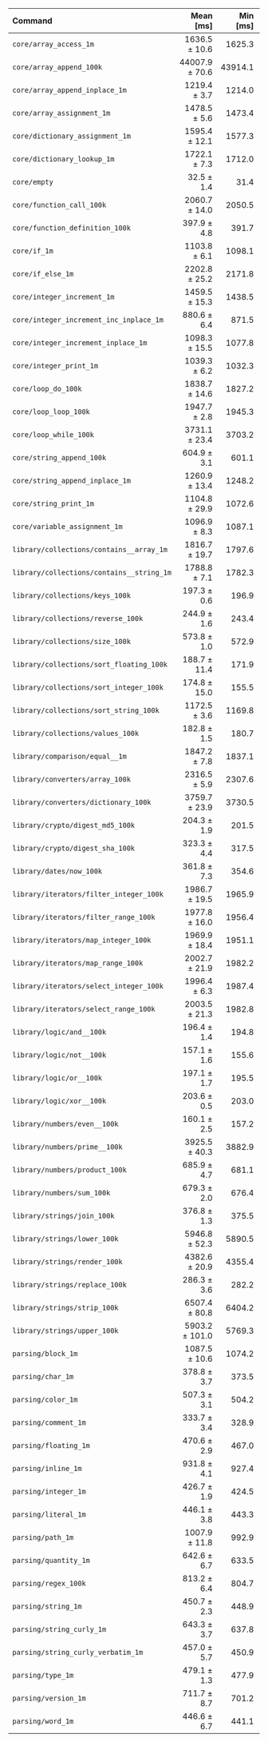 | Command | Mean [ms] | Min [ms] | Max [ms] |
|:---|---:|---:|---:|
| `core/array_access_1m` | 1636.5 ± 10.6 | 1625.3 | 1650.4 | 50.36 ± 2.15 |
| `core/array_append_100k` | 44007.9 ± 70.6 | 43914.1 | 44084.4 | 1354.20 ± 57.24 |
| `core/array_append_inplace_1m` | 1219.4 ± 3.7 | 1214.0 | 1222.1 | 37.52 ± 1.59 |
| `core/array_assignment_1m` | 1478.5 ± 5.6 | 1473.4 | 1484.1 | 45.50 ± 1.93 |
| `core/dictionary_assignment_1m` | 1595.4 ± 12.1 | 1577.3 | 1602.9 | 49.09 ± 2.11 |
| `core/dictionary_lookup_1m` | 1722.1 ± 7.3 | 1712.0 | 1728.9 | 52.99 ± 2.25 |
| `core/empty` | 32.5 ± 1.4 | 31.4 | 34.5 |
| `core/function_call_100k` | 2060.7 ± 14.0 | 2050.5 | 2081.4 | 63.41 ± 2.71 |
| `core/function_definition_100k` | 397.9 ± 4.8 | 391.7 | 402.2 | 12.25 ± 0.54 |
| `core/if_1m` | 1103.8 ± 6.1 | 1098.1 | 1112.0 | 33.97 ± 1.45 |
| `core/if_else_1m` | 2202.8 ± 25.2 | 2171.8 | 2226.9 | 67.78 ± 2.97 |
| `core/integer_increment_1m` | 1459.5 ± 15.3 | 1438.5 | 1474.7 | 44.91 ± 1.95 |
| `core/integer_increment_inc_inplace_1m` | 880.6 ± 6.4 | 871.5 | 885.5 | 27.10 ± 1.16 |
| `core/integer_increment_inplace_1m` | 1098.3 ± 15.5 | 1077.8 | 1112.6 | 33.80 ± 1.50 |
| `core/integer_print_1m` | 1039.3 ± 6.2 | 1032.3 | 1046.7 | 31.98 ± 1.36 |
| `core/loop_do_100k` | 1838.7 ± 14.6 | 1827.2 | 1860.1 | 56.58 ± 2.43 |
| `core/loop_loop_100k` | 1947.7 ± 2.8 | 1945.3 | 1951.3 | 59.93 ± 2.53 |
| `core/loop_while_100k` | 3731.1 ± 23.4 | 3703.2 | 3758.6 | 114.81 ± 4.90 |
| `core/string_append_100k` | 604.9 ± 3.1 | 601.1 | 608.7 | 18.61 ± 0.79 |
| `core/string_append_inplace_1m` | 1260.9 ± 13.4 | 1248.2 | 1279.9 | 38.80 ± 1.69 |
| `core/string_print_1m` | 1104.8 ± 29.9 | 1072.6 | 1131.6 | 34.00 ± 1.71 |
| `core/variable_assignment_1m` | 1096.9 ± 8.3 | 1087.1 | 1107.3 | 33.76 ± 1.45 |
| `library/collections/contains__array_1m` | 1816.7 ± 19.7 | 1797.6 | 1844.3 | 55.90 ± 2.44 |
| `library/collections/contains__string_1m` | 1788.8 ± 7.1 | 1782.3 | 1798.7 | 55.04 ± 2.33 |
| `library/collections/keys_100k` | 197.3 ± 0.6 | 196.9 | 198.2 | 6.07 ± 0.26 |
| `library/collections/reverse_100k` | 244.9 ± 1.6 | 243.4 | 247.0 | 7.54 ± 0.32 |
| `library/collections/size_100k` | 573.8 ± 1.0 | 572.9 | 575.2 | 17.66 ± 0.75 |
| `library/collections/sort_floating_100k` | 188.7 ± 11.4 | 171.9 | 196.1 | 5.81 ± 0.43 |
| `library/collections/sort_integer_100k` | 174.8 ± 15.0 | 155.5 | 190.1 | 5.38 ± 0.51 |
| `library/collections/sort_string_100k` | 1172.5 ± 3.6 | 1169.8 | 1177.6 | 36.08 ± 1.53 |
| `library/collections/values_100k` | 182.8 ± 1.5 | 180.7 | 184.0 | 5.62 ± 0.24 |
| `library/comparison/equal__1m` | 1847.2 ± 7.8 | 1837.1 | 1855.8 | 56.84 ± 2.41 |
| `library/converters/array_100k` | 2316.5 ± 5.9 | 2307.6 | 2320.2 | 71.28 ± 3.02 |
| `library/converters/dictionary_100k` | 3759.7 ± 23.9 | 3730.5 | 3788.3 | 115.69 ± 4.94 |
| `library/crypto/digest_md5_100k` | 204.3 ± 1.9 | 201.5 | 205.8 | 6.29 ± 0.27 |
| `library/crypto/digest_sha_100k` | 323.3 ± 4.4 | 317.5 | 328.0 | 9.95 ± 0.44 |
| `library/dates/now_100k` | 361.8 ± 7.3 | 354.6 | 370.9 | 11.13 ± 0.52 |
| `library/iterators/filter_integer_100k` | 1986.7 ± 19.5 | 1965.9 | 2012.3 | 61.13 ± 2.65 |
| `library/iterators/filter_range_100k` | 1977.8 ± 16.0 | 1956.4 | 1995.1 | 60.86 ± 2.62 |
| `library/iterators/map_integer_100k` | 1969.9 ± 18.4 | 1951.1 | 1993.3 | 60.62 ± 2.62 |
| `library/iterators/map_range_100k` | 2002.7 ± 21.9 | 1982.2 | 2033.6 | 61.63 ± 2.69 |
| `library/iterators/select_integer_100k` | 1996.4 ± 6.3 | 1987.4 | 2001.9 | 61.43 ± 2.60 |
| `library/iterators/select_range_100k` | 2003.5 ± 21.3 | 1982.8 | 2023.8 | 61.65 ± 2.68 |
| `library/logic/and__100k` | 196.4 ± 1.4 | 194.8 | 198.1 | 6.04 ± 0.26 |
| `library/logic/not__100k` | 157.1 ± 1.6 | 155.6 | 159.4 | 4.84 ± 0.21 |
| `library/logic/or__100k` | 197.1 ± 1.7 | 195.5 | 198.9 | 6.07 ± 0.26 |
| `library/logic/xor__100k` | 203.6 ± 0.5 | 203.0 | 204.2 | 6.26 ± 0.27 |
| `library/numbers/even__100k` | 160.1 ± 2.5 | 157.2 | 163.0 | 4.93 ± 0.22 |
| `library/numbers/prime__100k` | 3925.5 ± 40.3 | 3882.9 | 3961.6 | 120.79 ± 5.25 |
| `library/numbers/product_100k` | 685.9 ± 4.7 | 681.1 | 691.7 | 21.11 ± 0.90 |
| `library/numbers/sum_100k` | 679.3 ± 2.0 | 676.4 | 680.6 | 20.90 ± 0.89 |
| `library/strings/join_100k` | 376.8 ± 1.3 | 375.5 | 378.3 | 11.59 ± 0.49 |
| `library/strings/lower_100k` | 5946.8 ± 52.3 | 5890.5 | 6007.8 | 183.00 ± 7.89 |
| `library/strings/render_100k` | 4382.6 ± 20.9 | 4355.4 | 4405.0 | 134.86 ± 5.73 |
| `library/strings/replace_100k` | 286.3 ± 3.6 | 282.2 | 290.6 | 8.81 ± 0.39 |
| `library/strings/strip_100k` | 6507.4 ± 80.8 | 6404.2 | 6575.0 | 200.24 ± 8.81 |
| `library/strings/upper_100k` | 5903.2 ± 101.0 | 5769.3 | 5994.2 | 181.65 ± 8.28 |
| `parsing/block_1m` | 1087.5 ± 10.6 | 1074.2 | 1100.1 | 33.46 ± 1.45 |
| `parsing/char_1m` | 378.8 ± 3.7 | 373.5 | 382.2 | 11.66 ± 0.51 |
| `parsing/color_1m` | 507.3 ± 3.1 | 504.2 | 510.6 | 15.61 ± 0.67 |
| `parsing/comment_1m` | 333.7 ± 3.4 | 328.9 | 336.9 | 10.27 ± 0.45 |
| `parsing/floating_1m` | 470.6 ± 2.9 | 467.0 | 473.2 | 14.48 ± 0.62 |
| `parsing/inline_1m` | 931.8 ± 4.1 | 927.4 | 936.1 | 28.67 ± 1.22 |
| `parsing/integer_1m` | 426.7 ± 1.9 | 424.5 | 428.6 | 13.13 ± 0.56 |
| `parsing/literal_1m` | 446.1 ± 3.8 | 443.3 | 451.6 | 13.73 ± 0.59 |
| `parsing/path_1m` | 1007.9 ± 11.8 | 992.9 | 1017.5 | 31.01 ± 1.36 |
| `parsing/quantity_1m` | 642.6 ± 6.7 | 633.5 | 648.1 | 19.77 ± 0.86 |
| `parsing/regex_100k` | 813.2 ± 6.4 | 804.7 | 819.2 | 25.03 ± 1.08 |
| `parsing/string_1m` | 450.7 ± 2.3 | 448.9 | 453.9 | 13.87 ± 0.59 |
| `parsing/string_curly_1m` | 643.3 ± 3.7 | 637.8 | 645.6 | 19.80 ± 0.84 |
| `parsing/string_curly_verbatim_1m` | 457.0 ± 5.7 | 450.9 | 462.2 | 14.06 ± 0.62 |
| `parsing/type_1m` | 479.1 ± 1.3 | 477.9 | 480.9 | 14.74 ± 0.62 |
| `parsing/version_1m` | 711.7 ± 8.7 | 701.2 | 722.0 | 21.90 ± 0.96 |
| `parsing/word_1m` | 446.6 ± 6.7 | 441.1 | 455.8 | 13.74 ± 0.62 |
